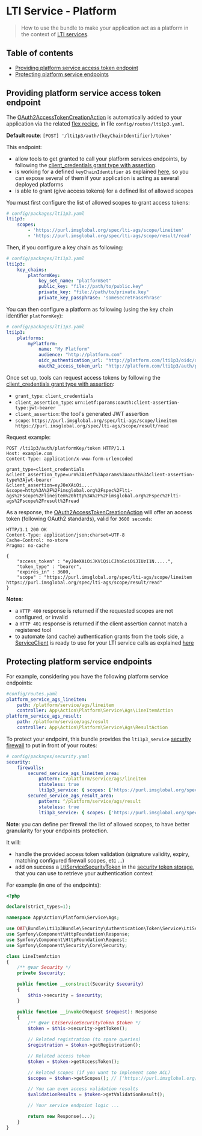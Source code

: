 # LTI Service - Platform

> How to use the bundle to make your application act as a platform in the context of [LTI services](http://www.imsglobal.org/spec/lti/v1p3/#interacting-with-services).

## Table of contents

- [Providing platform service access token endpoint](#providing-platform-service-access-token-endpoint)
- [Protecting platform service endpoints](#protecting-platform-service-endpoints)

## Providing platform service access token endpoint

The [OAuth2AccessTokenCreationAction](../../Action/Platform/Service/OAuth2AccessTokenCreationAction.php) is automatically added to your application via the related [flex recipe](https://github.com/symfony/recipes-contrib/tree/master/oat-sa/bundle-lti1p3), in file `config/routes/lti1p3.yaml`.

**Default route**: `[POST] '/lti1p3/auth/{keyChainIdentifier}/token'`

This endpoint:
- allow tools to get granted to call your platform services endpoints, by following the [client_credentials grant type with assertion](https://www.imsglobal.org/spec/security/v1p0/#using-json-web-tokens-with-oauth-2-0-client-credentials-grant). 
- is working for a defined `keyChainIdentifier` as explained [here](../message/platform.md), so you can expose several of them if your application is acting as several deployed platforms
- is able to grant (give access tokens) for a defined list of allowed scopes 

You must first configure the list of allowed scopes to grant access tokens:

```yaml
# config/packages/lti1p3.yaml
lti1p3:
    scopes:
        - 'https://purl.imsglobal.org/spec/lti-ags/scope/lineitem'
        - 'https://purl.imsglobal.org/spec/lti-ags/scope/result/read'
```

Then, if you configure a key chain as following:

```yaml
# config/packages/lti1p3.yaml
lti1p3:
    key_chains:
        platformKey:
            key_set_name: "platformSet"
            public_key: "file://path/to/public.key"
            private_key: "file://path/to/private.key"
            private_key_passphrase: 'someSecretPassPhrase'
```

You can then configure a platform as following (using the key chain identifier `platformKey`):

```yaml
# config/packages/lti1p3.yaml
lti1p3:
    platforms:
        myPlatform:
            name: "My Platform"
            audience: "http://platform.com"
            oidc_authentication_url: "http://platform.com/lti1p3/oidc/authentication"
            oauth2_access_token_url: "http://platform.com/lti1p3/auth/platformKey/token"
```

Once set up, tools can request access tokens by following the [client_credentials grant type with assertion](https://www.imsglobal.org/spec/security/v1p0/#using-json-web-tokens-with-oauth-2-0-client-credentials-grant):
- `grant_type`: `client_credentials`
- `client_assertion_type`: `urn:ietf:params:oauth:client-assertion-type:jwt-bearer`
- `client_assertion`: the tool's generated JWT assertion
- `scope`: `https://purl.imsglobal.org/spec/lti-ags/scope/lineitem https://purl.imsglobal.org/spec/lti-ags/scope/result/read`

Request example:

```shell script
POST /lti1p3/auth/platformKey/token HTTP/1.1
Host: example.com
Content-Type: application/x-www-form-urlencoded

grant_type=client_credentials
&client_assertion_type=urn%3Aietf%3Aparams%3Aoauth%3Aclient-assertion-type%3Ajwt-bearer
&client_assertion=eyJ0eXAiOi....
&scope=http%3A%2F%2Fimsglobal.org%2Fspec%2Flti-ags%2Fscope%2Flineitem%20http%3A%2F%2Fimsglobal.org%2Fspec%2Flti-ags%2Fscope%2Fresult%2Fread 
```

As a response, the [OAuth2AccessTokenCreationAction](../../Action/Platform/Service/OAuth2AccessTokenCreationAction.php) will offer an access token (following OAuth2 standards), valid for `3600 seconds`:

```shell script
HTTP/1.1 200 OK
Content-Type: application/json;charset=UTF-8
Cache-Control: no-store
Pragma: no-cache

{
    "access_token" : "eyJ0eXAiOiJKV1QiLCJhbGciOiJIUzI1N.....",
    "token_type" : "bearer",
    "expires_in" : 3600,
    "scope" : "https://purl.imsglobal.org/spec/lti-ags/scope/lineitem https://purl.imsglobal.org/spec/lti-ags/scope/result/read"    
} 
```

**Notes**:
- a `HTTP 400` response is returned if the requested scopes are not configured, or invalid
- a `HTTP 401` response is returned if the client assertion cannot match a registered tool
- to automate (and cache) authentication grants from the tools side, a [ServiceClient](https://github.com/oat-sa/lib-lti1p3-core/blob/master/src/Service/Client/ServiceClient.php) is ready to use for your LTI service calls as explained [here](tool.md)

## Protecting platform service endpoints

For example, considering you have the following platform service endpoints:

```yaml
#config/routes.yaml
platform_service_ags_lineitem:
    path: /platform/service/ags/lineitem
    controller: App\Action\Platform\Service\Ags\LineItemAction
platform_service_ags_result:
    path: /platform/service/ags/result
    controller: App\Action\Platform\Service\Ags\ResultAction
```

To protect your endpoint, this bundle provides the `lti1p3_service` [security firewall](../../Security/Firewall/Service/LtiServiceAuthenticationListener.php) to put in front of your routes:

```yaml
# config/packages/security.yaml
security:
    firewalls:
        secured_service_ags_lineitem_area:
            pattern: ^/platform/service/ags/lineitem
            stateless: true
            lti1p3_service: { scopes: ['https://purl.imsglobal.org/spec/lti-ags/scope/lineitem'] }
        secured_service_ags_result_area:
            pattern: ^/platform/service/ags/result
            stateless: true
            lti1p3_service: { scopes: ['https://purl.imsglobal.org/spec/lti-ags/scope/result/read'] }
```

**Note**: you can define per firewall the list of allowed scopes, to have better granularity for your endpoints protection.

It will:
- handle the provided access token validation (signature validity, expiry, matching configured firewall scopes, etc ...)
- add on success a [LtiServiceSecurityToken](../../Security/Authentication/Token/Service/LtiServiceSecurityToken.php) in the [security token storage](https://symfony.com/doc/current/security.html), that you can use to retrieve your authentication context

For example (in one of the endpoints):

```php
<?php

declare(strict_types=1);

namespace App\Action\Platform\Service\Ags;

use OAT\Bundle\Lti1p3Bundle\Security\Authentication\Token\Service\LtiServiceSecurityToken;
use Symfony\Component\HttpFoundation\Response;
use Symfony\Component\HttpFoundation\Request;
use Symfony\Component\Security\Core\Security;

class LineItemAction
{
    /** @var Security */
    private $security;

    public function __construct(Security $security)
    {
        $this->security = $security;
    }

    public function __invoke(Request $request): Response
    {
        /** @var LtiServiceSecurityToken $token */
        $token = $this->security->getToken();

        // Related registration (to spare queries)
        $registration = $token->getRegistration();

        // Related access token
        $token = $token->getAccessToken();

        // Related scopes (if you want to implement some ACL)
        $scopes = $token->getScopes(); // ['https://purl.imsglobal.org/spec/lti-ags/scope/lineitem']

        // You can even access validation results
        $validationResults = $token->getValidationResult();

        // Your service endpoint logic ...

        return new Response(...);
    }
}
```

